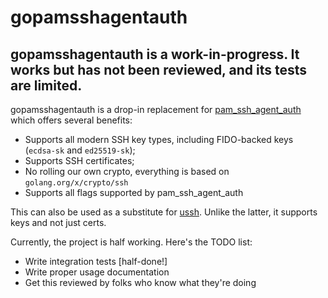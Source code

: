 # gopamsshagentauth

## gopamsshagentauth is a work-in-progress. It works but has not been reviewed, and its tests are limited.

gopamsshagentauth is a drop-in replacement for
[pam\_ssh\_agent\_auth](https://github.com/jbeverly/pam_ssh_agent_auth)
which offers several benefits:

* Supports all modern SSH key types, including FIDO-backed keys (`ecdsa-sk` and `ed25519-sk`);
* Supports SSH certificates;
* No rolling our own crypto, everything is based on `golang.org/x/crypto/ssh`
* Supports all flags supported by pam\_ssh\_agent\_auth

This can also be used as a substitute for [ussh](https://github.com/uber/pam-ussh). Unlike the latter, it supports keys and not just certs.

Currently, the project is half working. Here's the TODO list:

* Write integration tests [half-done!]
* Write proper usage documentation
* Get this reviewed by folks who know what they're doing
